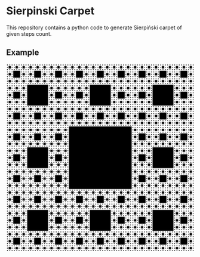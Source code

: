 # Sierpinski Carpet
This repository contains a python code to generate Sierpiński carpet of given steps count.

## Example
<p align="center">
  <img src="carpet.png">
</p>
